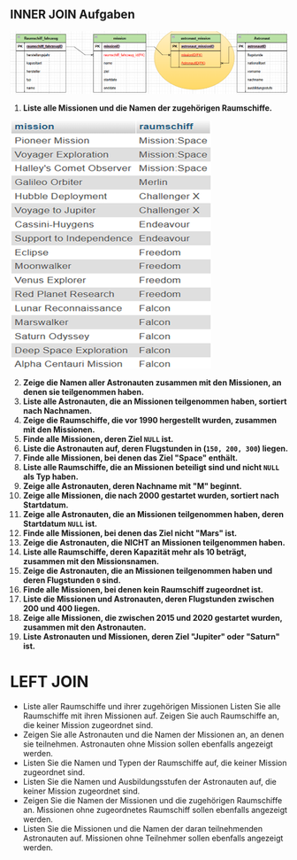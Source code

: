 ## **INNER JOIN Aufgaben**

![alt text](schema.png)

1. **Liste alle Missionen und die Namen der zugehörigen Raumschiffe.**

![alt text](aufgabe1.png)

2. **Zeige die Namen aller Astronauten zusammen mit den Missionen, an denen sie teilgenommen haben.**
3. **Liste alle Astronauten, die an Missionen teilgenommen haben, sortiert nach Nachnamen.**
4. **Zeige die Raumschiffe, die vor 1990 hergestellt wurden, zusammen mit den Missionen.**
5. **Finde alle Missionen, deren Ziel `NULL` ist.**
6. **Liste die Astronauten auf, deren Flugstunden in (`150, 200, 300`) liegen.**
7. **Finde alle Missionen, bei denen das Ziel "Space" enthält.**
8. **Liste alle Raumschiffe, die an Missionen beteiligt sind und nicht `NULL` als Typ haben.**
9. **Zeige alle Astronauten, deren Nachname mit "M" beginnt.**
10. **Zeige alle Missionen, die nach 2000 gestartet wurden, sortiert nach Startdatum.**
11. **Zeige alle Astronauten, die an Missionen teilgenommen haben, deren Startdatum `NULL` ist.**
12. **Finde alle Missionen, bei denen das Ziel nicht "Mars" ist.**
13. **Zeige die Astronauten, die NICHT an Missionen teilgenommen haben.**
14. **Liste alle Raumschiffe, deren Kapazität mehr als 10 beträgt, zusammen mit den Missionsnamen.**
15. **Zeige die Astronauten, die an Missionen teilgenommen haben und deren Flugstunden `0` sind.**
16. **Finde alle Missionen, bei denen kein Raumschiff zugeordnet ist.**
17. **Liste die Missionen und Astronauten, deren Flugstunden zwischen 200 und 400 liegen.**
18. **Zeige alle Missionen, die zwischen 2015 und 2020 gestartet wurden, zusammen mit den Astronauten.**
19. **Liste Astronauten und Missionen, deren Ziel "Jupiter" oder "Saturn" ist.**

# LEFT JOIN

- Liste aller Raumschiffe und ihrer zugehörigen Missionen Listen Sie alle Raumschiffe mit ihren Missionen auf. Zeigen Sie auch Raumschiffe an, die keiner Mission zugeordnet sind.
- Zeigen Sie alle Astronauten und die Namen der Missionen an, an denen sie teilnehmen. Astronauten ohne Mission sollen ebenfalls angezeigt werden.
- Listen Sie die Namen und Typen der Raumschiffe auf, die keiner Mission zugeordnet sind.
- Listen Sie die Namen und Ausbildungsstufen der Astronauten auf, die keiner Mission zugeordnet sind.
- Zeigen Sie die Namen der Missionen und die zugehörigen Raumschiffe an. Missionen ohne zugeordnetes Raumschiff sollen ebenfalls angezeigt werden.
- Listen Sie die Missionen und die Namen der daran teilnehmenden Astronauten auf. Missionen ohne Teilnehmer sollen ebenfalls angezeigt werden.
